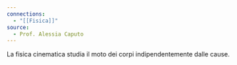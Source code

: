 ```yaml
---
connections:
  - "[[Fisica]]"
source:
  - Prof. Alessia Caputo
---
```

La fisica cinematica studia il moto dei corpi indipendentemente dalle cause.